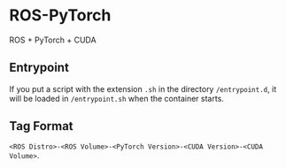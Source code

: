 # ROS-PyTorch

ROS + PyTorch + CUDA

## Entrypoint

If you put a script with the extension `.sh` in the directory `/entrypoint.d`, it will be loaded in `/entrypoint.sh` when the container starts.

## Tag Format

`<ROS Distro>-<ROS Volume>-<PyTorch Version>-<CUDA Version>-<CUDA Volume>`.

